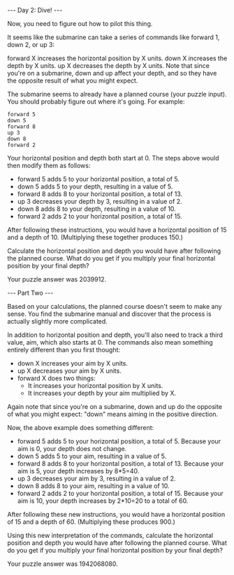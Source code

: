 --- Day 2: Dive! ---

Now, you need to figure out how to pilot this thing.

It seems like the submarine can take a series of commands like forward 1, down 2, or up 3:

forward X increases the horizontal position by X units. 
down X increases the depth by X units. 
up X decreases the depth by X units. 
Note that since you're on a submarine, down and up affect your depth, and so they have the opposite result of what you might expect.

The submarine seems to already have a planned course (your puzzle input). You should probably figure out where it's going. For example:

    forward 5 
    down 5 
    forward 8 
    up 3 
    down 8 
    forward 2 

Your horizontal position and depth both start at 0. The steps above would then modify them as follows:

- forward 5 adds 5 to your horizontal position, a total of 5. 
- down 5 adds 5 to your depth, resulting in a value of 5. 
- forward 8 adds 8 to your horizontal position, a total of 13. 
- up 3 decreases your depth by 3, resulting in a value of 2. 
- down 8 adds 8 to your depth, resulting in a value of 10. 
- forward 2 adds 2 to your horizontal position, a total of 15. 

After following these instructions, you would have a horizontal position of 15 and a depth of 10. (Multiplying these together produces 150.)

Calculate the horizontal position and depth you would have after following the planned course. What do you get if you multiply your final horizontal position by your final depth?

Your puzzle answer was 2039912.

--- Part Two ---

Based on your calculations, the planned course doesn't seem to make any sense. You find the submarine manual and discover that the process is actually slightly more complicated.

In addition to horizontal position and depth, you'll also need to track a third value, aim, which also starts at 0. The commands also mean something entirely different than you first thought:

- down X increases your aim by X units. 
- up X decreases your aim by X units. 
- forward X does two things: 
  - It increases your horizontal position by X units. 
  - It increases your depth by your aim multiplied by X. 

Again note that since you're on a submarine, down and up do the opposite of what you might expect: "down" means aiming in the positive direction.

Now, the above example does something different:

- forward 5 adds 5 to your horizontal position, a total of 5. Because your aim is 0, your depth does not change. 
- down 5 adds 5 to your aim, resulting in a value of 5. 
- forward 8 adds 8 to your horizontal position, a total of 13. Because your aim is 5, your depth increases by 8\*5=40. 
- up 3 decreases your aim by 3, resulting in a value of 2. 
- down 8 adds 8 to your aim, resulting in a value of 10. 
- forward 2 adds 2 to your horizontal position, a total of 15. Because your aim is 10, your depth increases by 2\*10=20 to a total of 60. 

After following these new instructions, you would have a horizontal position of 15 and a depth of 60. (Multiplying these produces 900.) 

Using this new interpretation of the commands, calculate the horizontal position and depth you would have after following the planned course. What do you get if you multiply your final horizontal position by your final depth?

Your puzzle answer was 1942068080.
